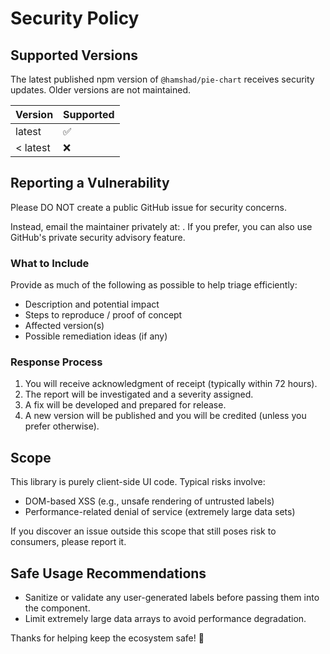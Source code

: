 # Security Policy

## Supported Versions

The latest published npm version of `@hamshad/pie-chart` receives security updates. Older versions are not maintained.

| Version | Supported |
|---------|-----------|
| latest  | ✅ |
| < latest | ❌ |

## Reporting a Vulnerability

Please DO NOT create a public GitHub issue for security concerns.

Instead, email the maintainer privately at: <ADD SECURITY EMAIL OR GITHUB CONTACT>. If you prefer, you can also use GitHub's private security advisory feature.

### What to Include
Provide as much of the following as possible to help triage efficiently:
- Description and potential impact
- Steps to reproduce / proof of concept
- Affected version(s)
- Possible remediation ideas (if any)

### Response Process
1. You will receive acknowledgment of receipt (typically within 72 hours).
2. The report will be investigated and a severity assigned.
3. A fix will be developed and prepared for release.
4. A new version will be published and you will be credited (unless you prefer otherwise).

## Scope

This library is purely client-side UI code. Typical risks involve:
- DOM-based XSS (e.g., unsafe rendering of untrusted labels)
- Performance-related denial of service (extremely large data sets)

If you discover an issue outside this scope that still poses risk to consumers, please report it.

## Safe Usage Recommendations
- Sanitize or validate any user-generated labels before passing them into the component.
- Limit extremely large data arrays to avoid performance degradation.

Thanks for helping keep the ecosystem safe! 🙏
